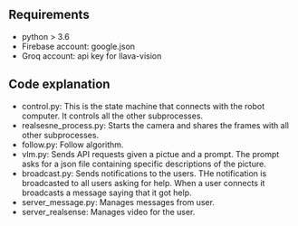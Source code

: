 ## Requirements

- python > 3.6
- Firebase account: google.json
- Groq account: api key for llava-vision

## Code explanation

- control.py: This is the state machine that connects with the robot computer. It controls all the other subprocesses.
- realsesne_process.py: Starts the camera and shares the frames with all other subprocesses.
- follow.py: Follow algorithm.
- vlm.py: Sends API requests given a pictue and a prompt. The prompt asks for a json file containing specific descriptions of the picture.
- broadcast.py: Sends notifications to the users. THe notification is broadcasted to all users asking for help. When a user connects it broadcasts a message saying that it got help.
- server_message.py: Manages messages from user.
- server_realsense: Manages video for the user.

